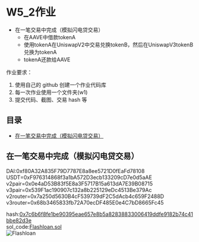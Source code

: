 # W5_2作业
* 在一笔交易中完成（模拟闪电贷交易）
   * 在AAVE中借款tokenA
   * 使用tokenA在UniswapV2中交易兑换tokenB，然后在UniswapV3tokenB兑换为tokenA
   * tokenA还款给AAVE

作业要求：
1. 使用自己的 github 创建一个作业代码库
2. 每一次作业使用一个文件夹(w1) 
3. 提交代码、截图、交易 hash 等

## 目录
* [在一笔交易中完成（模拟闪电贷交易）](#在一笔交易中完成（模拟闪电贷交易）) 

## 在一笔交易中完成（模拟闪电贷交易）
DAI:0xf80A32A835F79D7787E8a8ee5721D0fEaFd78108  
USDT=0xF976314868f3a1bA572D3ecb133209cD7e0d5aAE  
v2pair=0x0e4aD53B83f5E8a3F5717B15a613dA7E39B08715  
v3pair=0x539F1ac190907c132a8b225129eDc4513Be379Ac  
v2router=0x7a250d5630B4cF539739dF2C5dAcb4c659F2488D  
v3router=0x68b3465833fb72A70ecDF485E0e4C7bD8665Fc45  

hash:[0x7c6b6f8fe1be90395eae657e8b5a82838833006419ddfe9182b74c41bbe82d3e](https://ropsten.etherscan.io/tx/0x7c6b6f8fe1be90395eae657e8b5a82838833006419ddfe9182b74c41bbe82d3e)  
sol_code:[Flashloan.sol](/W2-1/DATA/flashloan/contracts/Flashloan.sol)  
![Flashloan](/W2-1/DATA/picture/Flashloan.png)  
